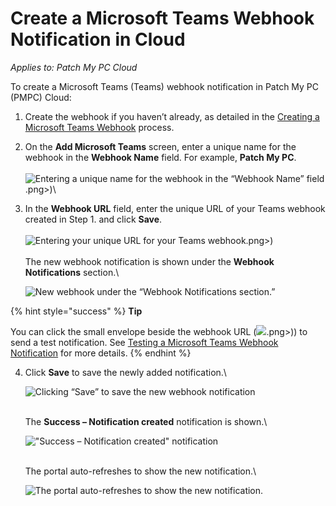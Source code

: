 # Create a Microsoft Teams Webhook Notification in Cloud

_Applies to: Patch My PC Cloud_

To create a Microsoft Teams (Teams) webhook notification in Patch My PC (PMPC) Cloud:

1. Create the webhook if you haven’t already, as detailed in the [Creating a Microsoft Teams Webhook](webhooks-reference/create-a-microsoft-teams-webhook.md) process.
2. On the **Add Microsoft Teams** screen, enter a unique name for the webhook in the **Webhook Name** field. For example, **Patch My PC**.\
   \
   ![Entering a unique name for the webhook in the “Webhook Name” field](../../../_images/image%20%281601).png>)\

3.  In the **Webhook URL** field, enter the unique URL of your Teams webhook created in Step 1. and click **Save**.\
    \
    ![Entering your unique URL for your Teams webhook](../../../_images/image%20%281602).png>)\
    \
    The new webhook notification is shown under the **Webhook Notifications** section.\


    ![New webhook under the “Webhook Notifications section.”](../../../_images/image%20%281908%29.png%20"New%20webhook%20under%20the%20\"Webhook%20Notifications%20section.\"")

{% hint style="success" %}
**Tip**

You can click the small envelope beside the webhook URL (![](../../../_images/image%20%281900).png>)) to send a test notification. See [Testing a Microsoft Teams Webhook Notification](cloud-notifications-reference/test-a-microsoft-teams-webhook-notification-in-cloud.md) for more details.
{% endhint %}

4.  Click **Save** to save the newly added notification.\


    ![Clicking “Save” to save the new webhook notification](../../../_images/image%20%281910%29.png%20"Clicking%20\"Save\"%20to%20save%20the%20new%20webhook%20notification")

    \
    The **Success – Notification created** notification is shown.\


    ![&#x22;Success – Notification created&#x22; notification](../../../_images/image%20%281911%29.png%20"&#x22;Success%20–%20Notification%20created&#x22;%20notification")

    \
    The portal auto-refreshes to show the new notification.\


    ![The portal auto-refreshes to show the new notification.](../../../_images/image%20%281912%29.png%20"The%20portal%20auto-refreshes%20to%20show%20the%20new%20notification.")
